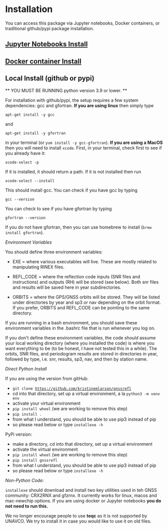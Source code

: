 # Installation

You can  access this package via Jupyter notebooks, Docker containers, or traditional
github/pypi package installation.

## [Jupyter Notebooks Install](https://www.unavco.org/gitlab/gnss_reflectometry/gnssrefl_jupyter)
 
## [Docker container Install](docker_cl_instructions.md)

## Local Install (github or pypi)

** YOU MUST BE RUNNING python version 3.9 or lower. **

For installation with github/pypi, the setup requires a few system dependencies: gcc and gfortran.
**If you are using linux** then simply type

<code>apt-get install -y gcc</code>

and 

<code>apt-get install -y gfortran</code> 

in your terminal (or <code>yum install -y gcc-gfortran</code>).
**If you are using a MacOS** then you will need to install <code>xcode</code>. First, in your
terminal, check first to see if you already have it:

<code>xcode-select -p</code>

If it is installed, it should return a path. If it is not installed then run

<code>xcode-select --install</code>

This should install gcc. You can check if you have gcc by typing

<code>gcc --version</code>

You can check to see if you have gfortran by typing

<code>gfortran --version</code>

If you do not have gfortran, then you can use homebrew to install (<code>brew install gfortran</code>).

*Environment Variables*

You should define three environment variables:

* EXE = where various executables will live. These are mostly related to manipulating RINEX files.

* REFL_CODE = where the reflection code inputs (SNR files and instructions) and outputs (RH)
will be stored (see below). Both snr files and results will be saved here in year subdirectories.

* ORBITS = where the GPS/GNSS orbits will be stored. They will be listed under directories by
year and sp3 or nav depending on the orbit format. If you prefer, ORBITS and REFL_CODE can be pointing
to the same directory.

If you are running in a bash environment, you should save these environment variables in
the .bashrc file that is run whenever you log on.

If you don't define these environment variables, the code *should* assume
your local working directory (where you installed the code) is where
you want everything to be (to be honest, I have not tested this in a while).
The orbits, SNR files, and periodogram results are stored in
directories in year, followed by type, i.e. snr, results, sp3, nav, and then by station name.

*Direct Python Install*

If you are using the version from gitHub:

* <code>git clone https://github.com/kristinemlarson/gnssrefl </code>
* cd into that directory, set up a virtual environment, a la <code>python3 -m venv env </code>
* activate your virtual environment
* <code>pip install wheel</code> (we are working to remove this step)
* <code>pip install .</code>
* from what I understand, you should be able to use pip3 instead of pip
* so please read below or type <code>installexe -h</code> 


PyPi version:

* make a directory, cd into that directory, set up a virtual environment
* activate the virtual environment
* <code>pip install wheel</code> (we are working to remove this step)
* <code>pip install gnssrefl</code>
* from what I understand, you should be able to use pip3 instead of pip
* so please read below or type <code>installexe -h</code> 


*Non-Python Code:*

<code>installexe</code> should download and install two key utilities used in teh GNSS 
community: CRX2RNX and gfzrnx. It currently works for linux, macos and mac-newchip options. If you are using 
docker or Jupyter notebooks **you do not need to run this.**

We no longer encourage people to use **teqc** as it is not supported by UNAVCO. We try to install it 
in case you would like to use it on old files.

